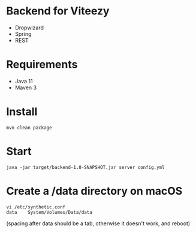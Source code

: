 # Backend for Viteezy

* Dropwizard
* Spring
* REST

# Requirements
- Java 11
- Maven 3

# Install
```
mvn clean package
```

# Start
```
java -jar target/backend-1.0-SNAPSHOT.jar server config.yml
```

# Create a /data directory on macOS
```
vi /etc/synthetic.conf
data	System/Volumes/Data/data
```
(spacing after data should be a tab, otherwise it doesn't work, and reboot)